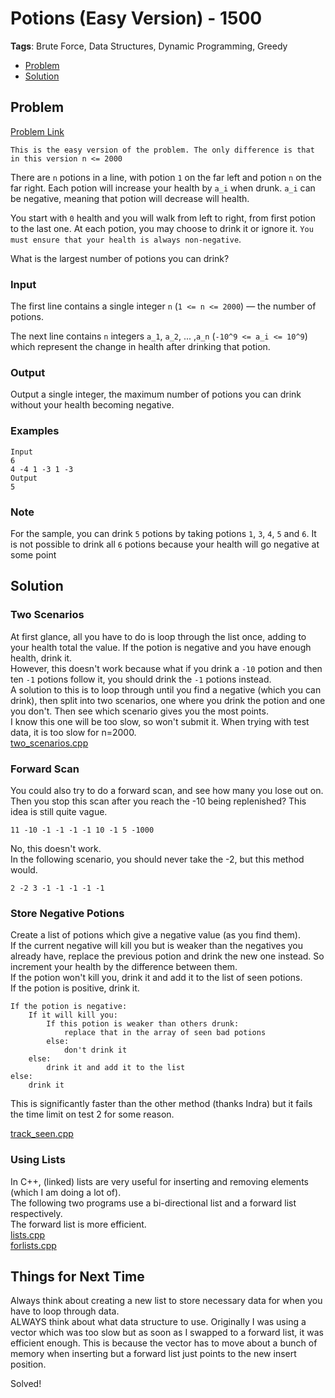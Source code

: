 #  Potions (Easy Version) - 1500
**Tags**: Brute Force, Data Structures, Dynamic Programming, Greedy
- [Problem](#problem)
- [Solution](#solution)

## Problem
[Problem Link](https://codeforces.com/problemset/problem/1526/C1)  

`This is the easy version of the problem. The only difference is that in this version n <= 2000`  

There are `n` potions in a line, with potion `1` on the far left and potion `n` on the far right. Each potion will increase your health by `a_i` when drunk. `a_i` can be negative, meaning that potion will decrease will health.  

You start with `0` health and you will walk from left to right, from first potion to the last one. At each potion, you may choose to drink it or ignore it. `You must ensure that your health is always non-negative`.  

What is the largest number of potions you can drink?  
  
### Input
The first line contains a single integer `n` (`1 <= n <= 2000`) — the number of potions.   

The next line contains `n` integers `a_1`, `a_2`, ... ,`a_n` (`-10^9 <= a_i <= 10^9`) which represent the change in health after drinking that potion.  
  
### Output
Output a single integer, the maximum number of potions you can drink without your health becoming negative.

### Examples
```
Input
6
4 -4 1 -3 1 -3
Output
5
```

### Note
For the sample, you can drink `5` potions by taking potions `1`, `3`, `4`, `5` and `6`. It is not possible to drink all `6` potions because your health will go negative at some point


## Solution

### Two Scenarios
At first glance, all you have to do is loop through the list once, adding to your health total the value. If the potion is negative and you have enough health, drink it.  
However, this doesn't work because what if you drink a `-10` potion and then ten `-1` potions follow it, you should drink the `-1` potions instead.  
A solution to this is to loop through until you find a negative (which you can drink), then split into two scenarios, one where you drink the potion and one you don't. Then see which scenario gives you the most points.  
I know this one will be too slow, so won't submit it. When trying with test data, it is too slow for n=2000.  
[two_scenarios.cpp](solutions/two_scenarios.cpp)  

### Forward Scan
You could also try to do a forward scan, and see how many you lose out on. Then you stop this scan after you reach the -10 being replenished? This idea is still quite vague.  
```
11 -10 -1 -1 -1 -1 10 -1 5 -1000
```
No, this doesn't work.  
In the following scenario, you should never take the -2, but this method would.  
```
2 -2 3 -1 -1 -1 -1 -1
```

### Store Negative Potions
Create a list of potions which give a negative value (as you find them).  
If the current negative will kill you but is weaker than the negatives you already have, replace the previous potion and drink the new one instead. So increment your health by the difference between them.  
If the potion won't kill you, drink it and add it to the list of seen potions.  
If the potion is positive, drink it.  
```
If the potion is negative:
    If it will kill you:
        If this potion is weaker than others drunk:
            replace that in the array of seen bad potions
        else:
            don't drink it
    else:
        drink it and add it to the list
else:
    drink it
```
This is significantly faster than the other method (thanks Indra) but it fails the time limit on test 2 for some reason.  

[track_seen.cpp](solutions/track_seen.cpp)

### Using Lists
In C++, (linked) lists are very useful for inserting and removing elements (which I am doing a lot of).  
The following two programs use a bi-directional list and a forward list respectively.  
The forward list is more efficient.  
[lists.cpp](solutions/lists.cpp)  
[forlists.cpp](solutions/forlists.cpp)  


## Things for Next Time
Always think about creating a new list to store necessary data for when you have to loop through data.  
ALWAYS think about what data structure to use. Originally I was using a vector which was too slow but as soon as I swapped to a forward list, it was efficient enough. This is because the vector has to move about a bunch of memory when inserting but a forward list just points to the new insert position.  


Solved!
